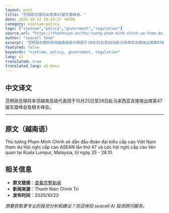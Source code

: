 ```yaml
---
layout: post
title: "范明政总理将出席第47届东盟峰会。"
date: 2025-10-22 16:24:27 +0700
category: vietnam-policy
tags: ["vietnam","policy","government","regulation"]
source_url: "https://thanhnien.vn/thu-tuong-pham-minh-chinh-se-tham-du-hoi-nghi-cap-cao-asean-lan-thu-47-185251022161835455.htm"
author: "seacall Team"
excerpt: "范明政总理将率领越南高级代表团于10月25日至28日赴马来西亚吉隆坡出席第47届东盟峰会及相关峰会。..."
featured: false
keywords: "vietnam, policy, government, regulation"
lang: vi
translated: true
translated_lang: zh-Hans
---
```


## 中文译文

范明政总理将率领越南高级代表团于10月25日至28日赴马来西亚吉隆坡出席第47届东盟峰会及相关峰会。

---

## 原文（越南语）

Thủ tướng Phạm Minh Ch&iacute;nh sẽ dẫn đầu đo&agrave;n đại biểu cấp cao Việt Nam tham dự Hội nghị cấp cao ASEAN lần thứ 47 v&agrave; c&aacute;c hội nghị cấp cao li&ecirc;n quan tại Kuala Lumpur, Malaysia, từ ng&agrave;y 25 - 28.10.

## 相关信息

- **原文链接**：[查看完整新闻](https://thanhnien.vn/thu-tuong-pham-minh-chinh-se-tham-du-hoi-nghi-cap-cao-asean-lan-thu-47-185251022161835455.htm)
- **新闻来源**：Thanh Nien Chinh Tri
- **发布时间**：2025/10/22

*想要获取更专业的投资分析和建议？欢迎体验 seacall AI 投资顾问服务。*